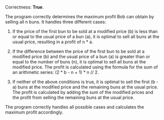 Correctness: **True**.

The program correctly determines the maximum profit Bob can obtain by selling all n buns. It handles three different cases:

1. If the price of the first bun to be sold at a modified price (b) is less than or equal to the usual price of a bun (a), it is optimal to sell all buns at the usual price, resulting in a profit of n * a.

2. If the difference between the price of the first bun to be sold at a modified price (b) and the usual price of a bun (a) is greater than or equal to the number of buns (n), it is optimal to sell all buns at the modified price. The profit is calculated using the formula for the sum of an arithmetic series: (2 * b - n + 1) * n // 2.

3. If neither of the above conditions is true, it is optimal to sell the first (b - a) buns at the modified price and the remaining buns at the usual price. The profit is calculated by adding the sum of the modified prices and the profit from selling the remaining buns at the usual price.

The program correctly handles all possible cases and calculates the maximum profit accordingly.